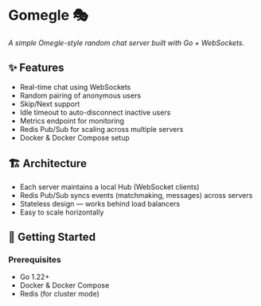 # Gomegle 🎭

_A simple Omegle-style random chat server built with Go + WebSockets._

## ✨ Features

- Real-time chat using WebSockets
- Random pairing of anonymous users
- Skip/Next support
- Idle timeout to auto-disconnect inactive users
- Metrics endpoint for monitoring
- Redis Pub/Sub for scaling across multiple servers
- Docker & Docker Compose setup

## 🏗 Architecture

- Each server maintains a local Hub (WebSocket clients)
- Redis Pub/Sub syncs events (matchmaking, messages) across servers
- Stateless design — works behind load balancers
- Easy to scale horizontally

## 🚀 Getting Started

### Prerequisites

- Go 1.22+
- Docker & Docker Compose
- Redis (for cluster mode)

